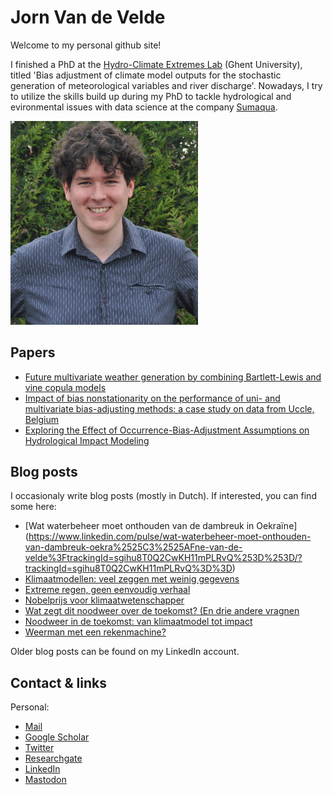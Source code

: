 # Jorn Van de Velde

Welcome to my personal github site!

I finished a PhD at the [Hydro-Climate Extremes Lab](https://www.ugent.be/bw/environment/en/research/h-cel) (Ghent University), titled 'Bias adjustment of climate model outputs for the stochastic generation of meteorological variables and river discharge'. Nowadays, I try to utilize the skills build up during my PhD to tackle hydrological and evironmental issues with data science at the company [Sumaqua](https://www.sumaqua.be/).

<img src="DSC_0709GoedalsArmenWEGcropped.jpg" alt="Jorn" width="300"/>

## Papers

- [Future multivariate weather generation by combining Bartlett-Lewis and vine copula models](https://www.tandfonline.com/doi/abs/10.1080/02626667.2022.2144322)
- [Impact of bias nonstationarity on the performance of uni- and multivariate bias-adjusting methods: a case study on data from Uccle, Belgium](https://hess.copernicus.org/articles/26/2319/2022/)
- [Exploring the Effect of Occurrence-Bias-Adjustment Assumptions on Hydrological Impact Modeling](https://doi.org/10.3390/w13111573)


## Blog posts

I occasionaly write blog posts (mostly in Dutch). If interested, you can find some here:
- [Wat waterbeheer moet onthouden van de dambreuk in Oekraïne] (https://www.linkedin.com/pulse/wat-waterbeheer-moet-onthouden-van-dambreuk-oekra%2525C3%2525AFne-van-de-velde%3FtrackingId=sgihu8T0Q2CwKH11mPLRvQ%253D%253D/?trackingId=sgihu8T0Q2CwKH11mPLRvQ%3D%3D)
- [Klimaatmodellen: veel zeggen met weinig gegevens](https://www.noodweer.be/klimaatmodellen-veel-zeggen-met-weinig-gegevens-14012023/)
- [Extreme regen, geen eenvoudig verhaal](https://www.noodweer.be/extreme-regen-geen-eenvoudig-verhaal-14022022/)
- [Nobelprijs voor klimaatwetenschapper](https://www.noodweer.be/nobelprijs-voor-klimaatwetenschappers-25102021/)
- [Wat zegt dit noodweer over de toekomst? (En drie andere vragnen](https://www.oneworld.nl/lezen/klimaat/wat-zegt-dit-noodweer-over-de-toekomst-en-drie-andere-vragen/)
- [Noodweer in de toekomst: van klimaatmodel tot impact](https://www.noodweer.be/noodweer-in-de-toekomst-van-klimaatmodel-tot-impact/)
- [Weerman met een rekenmachine?](https://www.eoswetenschap.eu/natuur-milieu/weerman-met-een-rekenmachine)

Older blog posts can be found on my LinkedIn account.

## Contact & links

Personal:
- [Mail](jorn.vandevelde@sumaqua.be)
- [Google Scholar](https://scholar.google.com/citations?user=rH0j4nYAAAAJ&hl=nl)
- [Twitter](https://twitter.com/JornVelde)
- [Researchgate](https://www.researchgate.net/profile/Jorn-Van-De-Velde)
- [LinkedIn](https://www.linkedin.com/in/jorn-van-de-velde-b97057146/)
- <a rel="me" href="https://mastodon.energy/@jornvdv">Mastodon</a>
